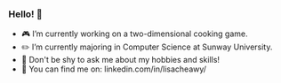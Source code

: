 ### Hello! 🌸

<!--
**lisacheawy/lisacheawy** is a ✨ _special_ ✨ repository because its `README.md` (this file) appears on your GitHub profile.
-->

- 🎮 I’m currently working on a two-dimensional cooking game.
- ✏️ I’m currently majoring in Computer Science at Sunway University.
- 💬 Don't be shy to ask me about my hobbies and skills!
- 🔎 You can find me on: linkedin.com/in/lisacheawy/

